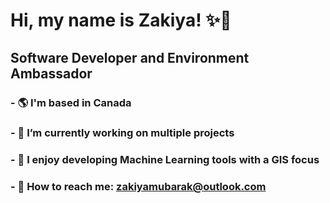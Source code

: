 # Hi, my name is Zakiya! ✨🌙

## Software Developer and Environment Ambassador
  ### - 🌎 I'm based in Canada
  ### - 💪 I’m currently working on multiple projects
  ### - 🧠 I enjoy developing Machine Learning tools with a GIS focus
  ### - 📩 How to reach me: zakiyamubarak@outlook.com
